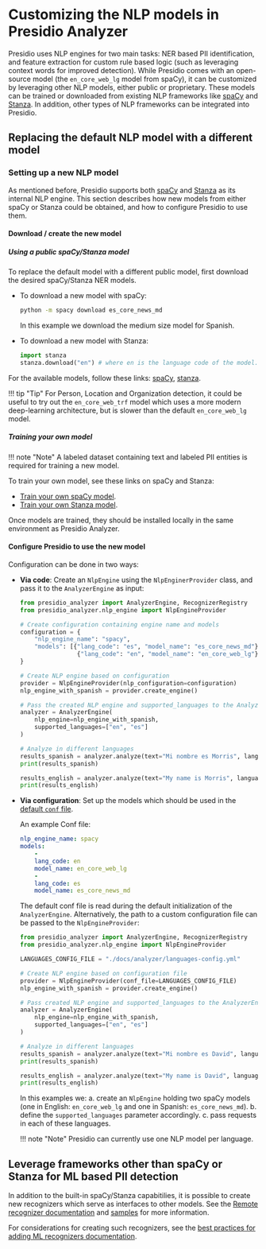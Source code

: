 # Customizing the NLP models in Presidio Analyzer

Presidio uses NLP engines for two main tasks: NER based PII identification, and feature extraction for custom rule based logic (such as leveraging context words for improved detection).
While Presidio comes with an open-source model (the `en_core_web_lg` model from spaCy), it can be customized by leveraging other NLP models, either public or proprietary.
These models can be trained or downloaded from existing NLP frameworks like [spaCy](https://spacy.io/usage/models) and [Stanza](https://github.com/stanfordnlp/stanza).
In addition, other types of NLP frameworks can be integrated into Presidio.

## Replacing the default NLP model with a different model

### Setting up a new NLP model

As mentioned before, Presidio supports both [spaCy](https://spacy.io/usage/models)
and [Stanza](https://github.com/stanfordnlp/stanza) as its internal NLP engine.
This section describes how new models from either spaCy or Stanza could be obtained,
and how to configure Presidio to use them.

#### Download / create the new model

##### Using a public spaCy/Stanza model

To replace the default model with a different public model, first download the desired spaCy/Stanza NER models.

- To download a new model with spaCy:

    ```sh
    python -m spacy download es_core_news_md
    ```

    In this example we download the medium size model for Spanish.

- To download a new model with Stanza:

    <!--pytest-codeblocks:skip-->
    ```python
    import stanza
    stanza.download("en") # where en is the language code of the model.
    ```

For the available models, follow these links: [spaCy](https://spacy.io/usage/models), [stanza](https://stanfordnlp.github.io/stanza/available_models.html#available-ner-models).

!!! tip "Tip"
    For Person, Location and Organization detection, it could be useful to try out the `en_core_web_trf` model which uses a more modern deep-learning architecture, but is slower than the default `en_core_web_lg` model.

##### Training your own model

!!! note "Note"
    A labeled dataset containing text and labeled PII entities is required for training a new model.

To train your own model, see these links on spaCy and Stanza:

- [Train your own spaCy model](https://spacy.io/usage/training).
- [Train your own Stanza model](https://stanfordnlp.github.io/stanza/training.html).

Once models are trained, they should be installed locally in the same environment as Presidio Analyzer.

#### Configure Presidio to use the new model

Configuration can be done in two ways:

- **Via code**: Create an `NlpEngine` using the `NlpEnginerProvider` class, and pass it to the `AnalyzerEngine` as input:

    ```python
    from presidio_analyzer import AnalyzerEngine, RecognizerRegistry
    from presidio_analyzer.nlp_engine import NlpEngineProvider

    # Create configuration containing engine name and models
    configuration = {
        "nlp_engine_name": "spacy",
        "models": [{"lang_code": "es", "model_name": "es_core_news_md"},
                    {"lang_code": "en", "model_name": "en_core_web_lg"}],
    }

    # Create NLP engine based on configuration
    provider = NlpEngineProvider(nlp_configuration=configuration)
    nlp_engine_with_spanish = provider.create_engine()

    # Pass the created NLP engine and supported_languages to the AnalyzerEngine
    analyzer = AnalyzerEngine(
        nlp_engine=nlp_engine_with_spanish, 
        supported_languages=["en", "es"]
    )

    # Analyze in different languages
    results_spanish = analyzer.analyze(text="Mi nombre es Morris", language="es")
    print(results_spanish)

    results_english = analyzer.analyze(text="My name is Morris", language="en")
    print(results_english)
    ```

- **Via configuration**: Set up the models which should be used in the [default `conf` file](https://github.com/microsoft/presidio/blob/master/presidio-analyzer/conf/default.yaml).

    An example Conf file:

    ```yaml
    nlp_engine_name: spacy
    models:
        -
        lang_code: en
        model_name: en_core_web_lg
        -
        lang_code: es
        model_name: es_core_news_md 
    ```

    The default conf file is read during the default initialization of the `AnalyzerEngine`. Alternatively, the path to a custom configuration file can be passed to the `NlpEngineProvider`:

    ```python
    from presidio_analyzer import AnalyzerEngine, RecognizerRegistry
    from presidio_analyzer.nlp_engine import NlpEngineProvider

    LANGUAGES_CONFIG_FILE = "./docs/analyzer/languages-config.yml"

    # Create NLP engine based on configuration file
    provider = NlpEngineProvider(conf_file=LANGUAGES_CONFIG_FILE)
    nlp_engine_with_spanish = provider.create_engine()

    # Pass created NLP engine and supported_languages to the AnalyzerEngine
    analyzer = AnalyzerEngine(
        nlp_engine=nlp_engine_with_spanish, 
        supported_languages=["en", "es"]
    )

    # Analyze in different languages
    results_spanish = analyzer.analyze(text="Mi nombre es David", language="es")
    print(results_spanish)

    results_english = analyzer.analyze(text="My name is David", language="en")
    print(results_english)
    ```

    In this examples we:
        a. create an `NlpEngine` holding two spaCy models (one in English: `en_core_web_lg` and one in Spanish: `es_core_news_md`).
        b. define the `supported_languages` parameter accordingly.
        c. pass requests in each of these languages.

    !!! note "Note"
        Presidio can currently use one NLP model per language.

## Leverage frameworks other than spaCy or Stanza for ML based PII detection

In addition to the built-in spaCy/Stanza capabitilies, it is possible to create new recognizers which serve as interfaces to other models.
See the [Remote recognizer documentation](adding_recognizers.md#creating-a-remote-recognizer) and [samples](../samples/python/integrating_with_external_services.ipynb) for more information.

For considerations for creating such recognizers, see the [best practices for adding ML recognizers documentation](developing_recognizers.md#machine-learning--ml--based-or-rule-based).
